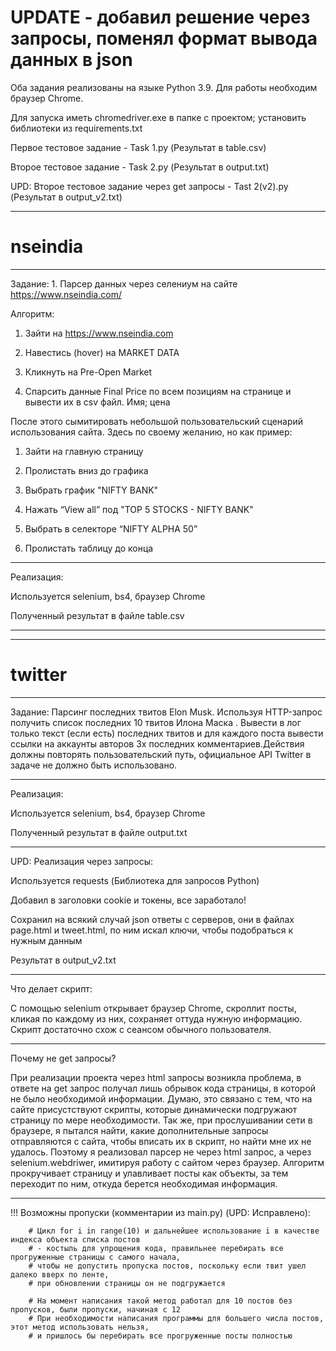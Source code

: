 # UPDATE - добавил решение через запросы, поменял формат вывода данных в json

Оба задания реализованы на языке Python 3.9. Для работы необходим браузер Chrome.

Для запуска иметь chromedriver.exe в папке с проектом; установить библиотеки из requirements.txt

Первое тестовое задание - Task 1.py (Результат в table.csv)

Второе тестовое задание - Task 2.py (Результат в output.txt)

UPD: Второе тестовое задание через get запросы - Tast 2(v2).py (Результат в output_v2.txt)

-------------------------------------------

# nseindia

-------------------------------------------

Задание: 1. Парсер данных через селениум на сайте https://www.nseindia.com/

Алгоритм:

1. Зайти на https://www.nseindia.com

2. Навестись (hover) на MARKET DATA

3. Кликнуть на Pre-Open Market

4. Спарсить данные Final Price по всем позициям на странице и вывести их в csv файл. Имя; цена

После этого сымитировать небольшой пользовательский сценарий использования сайта. Здесь по своему желанию, но как пример:

1. Зайти на главную страницу

2. Пролистать вниз до графика

3. Выбрать график "NIFTY BANK"

4. Нажать “View all” под "TOP 5 STOCKS - NIFTY BANK"

5. Выбрать в селекторе “NIFTY ALPHA 50”

6. Пролистать таблицу до конца

-------------------------------------------

Реализация: 

Используется selenium, bs4, браузер Chrome

Полученный результат в файле table.csv

-------------------------------------------

-------------------------------------------

# twitter

-------------------------------------------

Задание: Парсинг последних твитов Elon Musk.
Используя HTTP-запрос получить список последних 10 твитов Илона Маска .
Вывести в лог только текст (если есть) последних твитов и для каждого поста вывести ссылки на аккаунты авторов 3х последних комментариев.Действия должны повторять пользовательский путь, официальное API Twitter в задаче не должно быть использовано.

-------------------------------------------

Реализация:

Используется selenium, bs4, браузер Chrome

Полученный результат в файле output.txt

------------------------------------------

UPD: Реализация через запросы:

Используется requests (Библиотека для запросов Python)

Добавил в заголовки cookie и токены, все заработало!

Сохранил на всякий случай json ответы с серверов, они в файлах page.html и tweet.html, по ним искал ключи, чтобы подобраться к нужным данным

Результат в output_v2.txt

-------------------------------------------

Что делает скрипт:

   С помощью selenium открывает браузер Chrome, скроллит посты, кликая по каждому из них, сохраняет оттуда нужную информацию. Скрипт достаточно схож с сеансом обычного пользователя.
   
-------------------------------------------

Почему не get запросы?

   При реализации проекта через html запросы возникла проблема, в ответе на get запрос получал лишь обрывок кода страницы, в которой не было необходимой информации.
Думаю, это связано с тем, что на сайте присустствуют скрипты, которые динамически подгружают страницу по мере необходимости.
Так же, при прослушивании сети в браузере, я пытался найти, какие дополнительные запросы отправляются с сайта, чтобы вписать их в скрипт, но найти мне их не удалось.
Поэтому я реализовал парсер не через html запрос, а через selenium.webdriwer, имитируя работу с сайтом через браузер.
Алгоритм прокручивает страницу и улавливает посты как объекты, за тем переходит по ним, откуда берется необходимая информация.

--------------------------------------------

!!! Возможны пропуски (комментарии из main.py) (UPD: Исправлено):

        # Цикл for i in range(10) и дальнейшее использование i в качестве индекса объекта списка постов
        # - костыль для упрощения кода, правильнее перебирать все прогруженные страницы с самого начала,
        # чтобы не допустить пропуска постов, поскольку если твит ушел далеко вверх по ленте,
        # при обновлении страницы он не подгружается

        # На момент написания такой метод работал для 10 постов без пропусков, были пропуски, начиная с 12
        # При необходимости написания программы для большего числа постов, этот метод использовать нельзя,
        # и пришлось бы перебирать все прогруженные посты полностью
